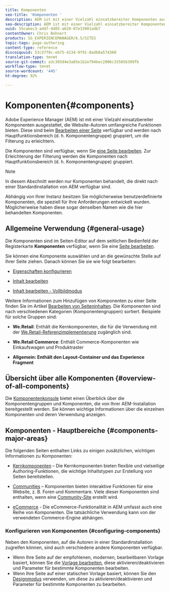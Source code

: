 ```yaml
---
title: Komponenten
seo-title: 'Komponenten '
description: AEM ist mit einer Vielzahl einsatzbereiter Komponenten ausgestattet, die Website-Autoren umfangreiche Funktionen bieten
seo-description: AEM ist mit einer Vielzahl einsatzbereiter Komponenten ausgestattet, die Website-Autoren umfangreiche Funktionen bieten
uuid: 55caeec3-add7-4d05-a620-07e33901adb7
contentOwner: Chris Bohnert
products: SG_EXPERIENCEMANAGER/6.5/SITES
topic-tags: page-authoring
content-type: reference
discoiquuid: 53c37f8c-eb75-4134-9f91-8adb0a574360
translation-type: tm+mt
source-git-commit: a3c303d4e3a85e1b2e794bec2006c335056309fb
workflow-type: tm+mt
source-wordcount: '445'
ht-degree: 92%

---
```



# Komponenten{#components}

Adobe Experience Manager (AEM) ist mit einer Vielzahl einsatzbereiter Komponenten ausgestattet, die Website-Autoren umfangreiche Funktionen bieten. Diese sind beim [Bearbeiten einer Seite](/help/sites-authoring/editing-content.md) verfügbar und werden nach Hauptfunktionsbereich (d. h. Komponentengruppe) gruppiert, um die Filterung zu erleichtern.

Die Komponenten sind verfügbar, wenn Sie [eine Seite bearbeiten](/help/sites-authoring/editing-content.md). Zur Erleichterung der Filterung werden die Komponenten nach Hauptfunktionsbereich (d. h. Komponentengruppe) gruppiert.

>[!NOTE]
>
>In diesem Abschnitt werden nur Komponenten behandelt, die direkt nach einer Standardinstallation von AEM verfügbar sind.
>
>Abhängig von Ihrer Instanz besitzen Sie möglicherweise benutzerdefinierte Komponenten, die speziell für Ihre Anforderungen entwickelt wurden. Möglicherweise haben diese sogar denselben Namen wie die hier behandelten Komponenten.

## Allgemeine Verwendung   {#general-usage}

Die Komponenten sind im Seiten-Editor auf dem seitlichen Bedienfeld der Registerkarte **Komponenten** verfügbar, wenn Sie eine [Seite bearbeiten](/help/sites-authoring/editing-content.md).

Sie können eine Komponente auswählen und an die gewünschte Stelle auf Ihrer Seite ziehen. Danach können Sie sie wie folgt bearbeiten:

* [Eigenschaften konfigurieren](/help/sites-authoring/editing-page-properties.md)
* [Inhalt bearbeiten](/help/sites-authoring/editing-content.md)

* [Inhalt bearbeiten - Vollbildmodus](/help/sites-authoring/editing-content.md#edit-content-full-screen-mode)

Weitere Informationen zum Hinzufügen von Komponenten zu einer Seite finden Sie im Artikel [Bearbeiten von Seiteninhalten](/help/sites-authoring/editing-content.md).
Die Komponenten sind nach verschiedenen Kategorien (Komponentengruppen) sortiert. Beispiele für solche Gruppen sind:

* **We.Retail**: Enthält die Kernkomponenten, die für die Verwendung mit der [We.Retail-Referenzimplementierung](/help/sites-developing/we-retail.md) zugänglich sind. 

* **We.Retail Commerce**: Enthält Commerce-Komponenten wie Einkaufswagen und Produktraster

* **Allgemein: Enthält den Layout-Container und das Experience Fragment**

## Übersicht über alle Komponenten {#overview-of-all-components}

Die [Komponentenkonsole](/help/sites-authoring/default-components-console.md) bietet einen Überblick über die Komponentengruppen und Komponenten, die von Ihrer AEM-Installation bereitgestellt werden. Sie können wichtige Informationen über die einzelnen Komponenten und deren Verwendung anzeigen.

## Komponenten - Hauptbereiche  {#components-major-areas}

Die folgenden Seiten enthalten Links zu einigen zusätzlichen, wichtigen Informationen zu Komponenten:

* [Kernkomponenten](https://docs.adobe.com/content/help/en/experience-manager-core-components/using/introduction.html) – Die Kernkomponenten bieten flexible und vielseitige Authoring-Funktionen, die wichtige Inhaltstypen zur Erstellung von Seiten bereitstellen. 

* [Communities](/help/communities/author-communities.md) – Komponenten bieten interaktive Funktionen für eine Website, z. B. Foren und Kommentare. Viele dieser Komponenten sind enthalten, wenn eine [Community-Site](/help/communities/overview.md) erstellt wird.

* [eCommerce](/help/sites-administering/ecommerce.md)  - Die eCommerce-Funktionalität in AEM umfasst auch eine Reihe von Komponenten. Die tatsächliche Verwendung kann von der verwendeten Commerce-Engine abhängen.

### Konfigurieren von Komponenten {#configuring-components}

Neben den Komponenten, auf die Autoren in einer Standardinstallation zugreifen können, sind auch verschiedene andere Komponenten verfügbar.

* Wenn Ihre Seite auf der empfohlenen, modernen, bearbeitbaren Vorlage basiert, können Sie die [Vorlage bearbeiten](/help/sites-authoring/templates.md), diese aktivieren/deaktivieren und Parameter für bestimmte Komponenten bearbeiten.
* Wenn Ihre Seite auf einer statischen Vorlage basiert, können Sie den [Designmodus](/help/sites-authoring/default-components-designmode.md#enable-disable-components) verwenden, um diese zu aktivieren/deaktivieren und Parameter für bestimmte Komponenten zu bearbeiten.

